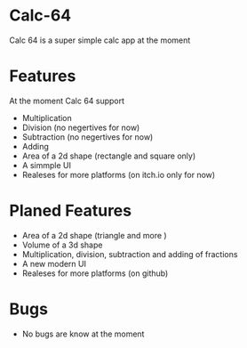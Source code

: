# Calc-64
Calc 64 is a super simple calc app at the moment 
# Features
At the moment Calc 64 support 
- Multiplication
- Division (no negertives for now)
- Subtraction (no negertives for now)
- Adding
- Area of a 2d shape (rectangle and square only)
- A simmple UI
- Realeses for more platforms (on itch.io only for now)
# Planed Features
- Area of a 2d shape (triangle and more )
- Volume of a 3d shape
- Multiplication, division, subtraction and adding of fractions
- A new modern UI
- Realeses for more platforms (on github)
# Bugs
- No bugs are know at the moment 

